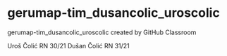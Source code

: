 # gerumap-tim_dusancolic_uroscolic
gerumap-tim_dusancolic_uroscolic created by GitHub Classroom

Uroš Čolić RN 30/21
Dušan Čolić RN 31/21
